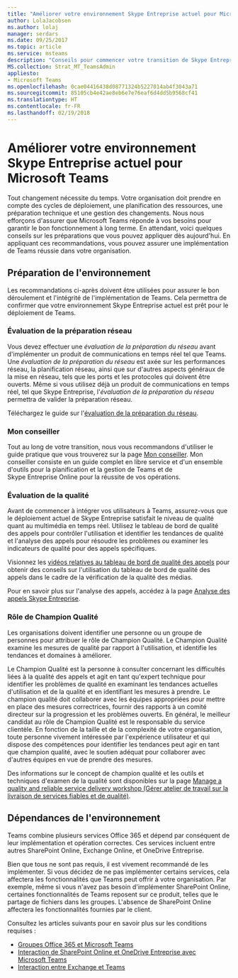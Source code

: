 ```yaml
---
title: "Améliorer votre environnement Skype Entreprise actuel pour Microsoft Teams"
author: LolaJacobsen
ms.author: lolaj
manager: serdars
ms.date: 09/25/2017
ms.topic: article
ms.service: msteams
description: "Conseils pour commencer votre transition de Skype Entreprise vers Microsoft Teams"
MS.collection: Strat_MT_TeamsAdmin
appliesto:
- Microsoft Teams
ms.openlocfilehash: 0cae04416438d08771324b5227014ab4f3043a71
ms.sourcegitcommit: 85105cb4e42ae8eb6e7e76eaf6d4dd5b9568cf41
ms.translationtype: HT
ms.contentlocale: fr-FR
ms.lasthandoff: 02/19/2018
---
```

<a name="optimize-your-current-skype-for-business-environment-for-microsoft-teams"></a>Améliorer votre environnement Skype Entreprise actuel pour Microsoft Teams
==============================================================

Tout changement nécessite du temps. Votre organisation doit prendre en compte des cycles de déploiement, une planification des ressources, une préparation technique et une gestion des changements. Nous nous efforçons d'assurer que Microsoft Teams réponde à vos besoins pour garantir le bon fonctionnement à long terme. En attendant, voici quelques conseils sur les préparations que vous pouvez appliquer dès aujourd'hui. En appliquant ces recommandations, vous pouvez assurer une implémentation de Teams réussie dans votre organisation.

## <a name="environmental-readiness"></a>Préparation de l'environnement


Les recommandations ci-après doivent être utilisées pour assurer le bon déroulement et l'intégrité de l'implémentation de Teams. Cela permettra de confirmer que votre environnement Skype Entreprise actuel est prêt pour le déploiement de Teams.   


### <a name="network-readiness-assessment"></a>Évaluation de la préparation réseau


Vous devez effectuer une *évaluation de la préparation du réseau* avant d'implémenter un produit de communications en temps réel tel que Teams. Une *évaluation de la préparation du réseau* est axée sur les performances réseau, la planification réseau, ainsi que sur d'autres aspects généraux de la mise en réseau, tels que les ports et les protocoles qui doivent être ouverts. Même si vous utilisez déjà un produit de communications en temps réel, tel que Skype Entreprise, l'*évaluation de la préparation du réseau* permettra de valider la préparation réseau.

Téléchargez le guide sur l'[évaluation de la préparation du réseau](https://go.microsoft.com/fwlink/?linkid=859069).

### <a name="my-advisor"></a>Mon conseiller


Tout au long de votre transition, nous vous recommandons d'utiliser le guide pratique que vous trouverez sur la page [Mon conseiller](http://aka.ms/myadvisor). Mon conseiller consiste en un guide complet en libre service et d'un ensemble d'outils pour la planification et la gestion de Teams et de Skype Entreprise Online pour la réussite de vos opérations.


### <a name="quality-assessment"></a>Évaluation de la qualité


Avant de commencer à intégrer vos utilisateurs à Teams, assurez-vous que le déploiement actuel de Skype Entreprise satisfait le niveau de qualité quant au multimédia en temps réel. Utilisez le tableau de bord de qualité des appels pour contrôler l'utilisation et identifier les tendances de qualité et l'analyse des appels pour résoudre les problèmes ou examiner les indicateurs de qualité pour des appels spécifiques.

Visionnez les [vidéos relatives au tableau de bord de qualité des appels](https://www.skypeoperationsframework.com/Academy?SOFTrainings=Leverage%20the%20Investigate%20Media%20Quality%20using%20CQD%20Videos) pour obtenir des conseils sur l'utilisation du tableau de bord de qualité des appels dans le cadre de la vérification de la qualité des médias.

Pour en savoir plus sur l'analyse des appels, accédez à la page [Analyse des appels Skype Entreprise](https://support.office.com/article/Set-up-Skype-for-Business-Call-Analytics-fbf7247a-84ae-46cc-9204-2c45b1c734cd).

### <a name="quality-champion-role"></a>Rôle de Champion Qualité


Les organisations doivent identifier une personne ou un groupe de personnes pour attribuer le rôle de Champion Qualité. Le Champion Qualité examine les mesures de qualité par rapport à l'utilisation, et identifie les tendances et domaines à améliorer.

Le Champion Qualité est la personne à consulter concernant les difficultés liées à la qualité des appels et agit en tant qu'expert technique pour identifier les problèmes de qualité en examinant les tendances actuelles d'utilisation et de la qualité et en identifiant les mesures à prendre. Le champion qualité doit collaborer avec les équipes appropriées pour mettre en place des mesures correctrices, fournir des rapports à un comité directeur sur la progression et les problèmes ouverts. En général, le meilleur candidat au rôle de Champion Qualité est le responsable du service clientèle. En fonction de la taille et de la complexité de votre organisation, toute personne vivement intéressée par l'expérience utilisateur et qui dispose des compétences pour identifier les tendances peut agir en tant que champion qualité, avec le soutien adéquat pour collaborer avec d'autres équipes en vue de prendre des mesures.

Des informations sur le concept de champion qualité et les outils et techniques d'examen de la qualité sont disponibles sur la page [Manage a quality and reliable service delivery workshop (Gérer atelier de travail sur la livraison de services fiables et de qualité)](https://go.microsoft.com/fwlink/?linkid=859071).

## <a name="environmental-dependencies"></a>Dépendances de l'environnement


Teams combine plusieurs services Office 365 et dépend par conséquent de leur implémentation et opération correctes. Ces services incluent entre autres SharePoint Online, Exchange Online, et OneDrive Entreprise.

Bien que tous ne sont pas requis, il est vivement recommandé de les implémenter. Si vous décidez de ne pas implémenter certains services, cela affectera les fonctionnalités que Teams peut offrir à votre organisation. Par exemple, même si vous n'avez pas besoin d'implémenter SharePoint Online, certaines fonctionnalités de Teams reposent sur ce produit, telles que le partage de fichiers dans les groupes. L'absence de SharePoint Online affectera les fonctionnalités fournies par le client.

Consultez les articles suivants pour en savoir plus sur les conditions requises :
- [Groupes Office 365 et Microsoft Teams](Office-365-groups.md)
- [Interaction de SharePoint Online et OneDrive Entreprise avec Microsoft Teams](SharePoint-OneDrive-interact.md) 
- [Interaction entre Exchange et Teams](Exchange-Teams-interact.md)



